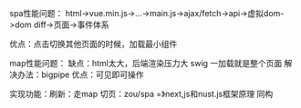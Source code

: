 spa性能问题：
html->vue.min.js->...->main.js->ajax/fetch->api->虚拟dom->dom diff->页面->事件体系

优点：点击切换其他页面的时候，加载最小组件


map性能问题：
缺点：html太大，后端渲染压力大 swig 
     一加载就是整个页面
解决办法：bigpipe 
优点：可见即可操作

实现功能：刷新：走map   切页：zou/spa   =》next,js和nust.js框架原理  同构